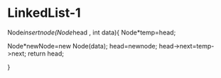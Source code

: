 # LinkedList-1
Node*insertnode(Node*head , int data){
	Node*temp=head;
	
Node*newNode=new Node(data);
head=newnode;
head->next=temp->next;
return head;

}
